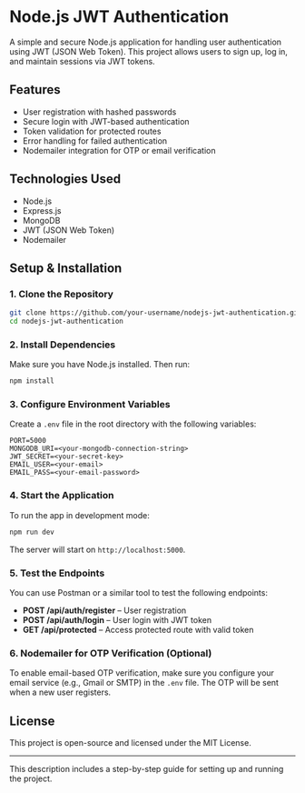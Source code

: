 # Node.js JWT Authentication

A simple and secure Node.js application for handling user authentication using JWT (JSON Web Token). This project allows users to sign up, log in, and maintain sessions via JWT tokens.

## Features
- User registration with hashed passwords
- Secure login with JWT-based authentication
- Token validation for protected routes
- Error handling for failed authentication
- Nodemailer integration for OTP or email verification

## Technologies Used
- Node.js
- Express.js
- MongoDB
- JWT (JSON Web Token)
- Nodemailer

## Setup & Installation

### 1. Clone the Repository
```bash
git clone https://github.com/your-username/nodejs-jwt-authentication.git
cd nodejs-jwt-authentication
```

### 2. Install Dependencies
Make sure you have Node.js installed. Then run:
```bash
npm install
```

### 3. Configure Environment Variables
Create a `.env` file in the root directory with the following variables:

```
PORT=5000
MONGODB_URI=<your-mongodb-connection-string>
JWT_SECRET=<your-secret-key>
EMAIL_USER=<your-email>
EMAIL_PASS=<your-email-password>
```

### 4. Start the Application
To run the app in development mode:
```bash
npm run dev
```
The server will start on `http://localhost:5000`.

### 5. Test the Endpoints
You can use Postman or a similar tool to test the following endpoints:
- **POST /api/auth/register** – User registration
- **POST /api/auth/login** – User login with JWT token
- **GET /api/protected** – Access protected route with valid token

### 6. Nodemailer for OTP Verification (Optional)
To enable email-based OTP verification, make sure you configure your email service (e.g., Gmail or SMTP) in the `.env` file. The OTP will be sent when a new user registers.

## License
This project is open-source and licensed under the MIT License.

---

This description includes a step-by-step guide for setting up and running the project.
